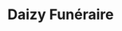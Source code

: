 ---
title: "Daizy Funéraire"
url: /saint-amand-montrond/daizy-funeraire/
shop: directeurs de funérailles
---